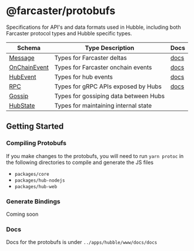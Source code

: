 # @farcaster/protobufs

Specifications for API's and data formats used in Hubble, including both Farcaster protocol types and Hubble specific types.

| Schema                                      | Type Description                         | Docs                    |
|---------------------------------------------|------------------------------------------| ----------------------- |
| [Message](schemas/message.proto)            | Types for Farcaster deltas               | [docs](docs/message.md) |
| [OnChainEvent](schemas/onchain_event.proto) | Types for Farcaster onchain events       | [docs](docs/message.md) |
| [HubEvent](schemas/hub_event.proto)         | Types for hub events              | [docs](docs/message.md) |
| [RPC](schemas/rpc.proto)                    | Types for gRPC APIs exposed by Hubs      | [docs](docs/rpc.md)     |
| [Gossip](schemas/gossip.proto)              | Types for gossiping data between Hubs    |                         |
| [HubState](schemas/hub_state.proto)         | Types for maintaining internal state     |                         |

## Getting Started

### Compiling Protobufs
If you make changes to the protobufs, you will need to run `yarn protoc` in the following directories to compile and generate the JS files
- `packages/core`
- `packages/hub-nodejs`
- `packages/hub-web`

### Generate Bindings

Coming soon

### Docs

Docs for the protobufs is under `../apps/hubble/www/docs/docs`
